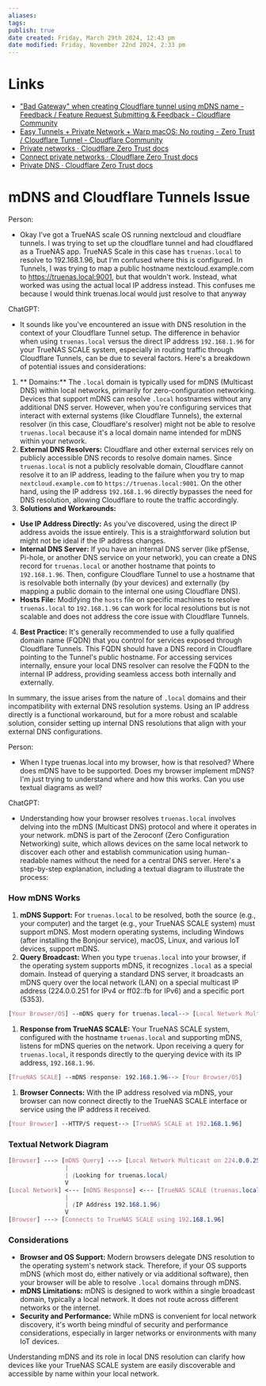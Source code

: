 ```yaml
---
aliases: 
tags: 
publish: true
date created: Friday, March 29th 2024, 12:43 pm
date modified: Friday, November 22nd 2024, 2:33 pm
---
```


# Links

- ["Bad Gateway" when creating Cloudflare tunnel using mDNS name - Feedback / Feature Request Submitting & Feedback - Cloudflare Community](https://community.cloudflare.com/t/bad-gateway-when-creating-cloudflare-tunnel-using-mdns-name/453511)
- [Easy Tunnels + Private Network + Warp macOS: No routing - Zero Trust / Cloudflare Tunnel - Cloudflare Community](https://community.cloudflare.com/t/easy-tunnels-private-network-warp-macos-no-routing/385877)
- [Private networks · Cloudflare Zero Trust docs](https://developers.cloudflare.com/cloudflare-one/connections/connect-networks/private-net/) 
- [Connect private networks · Cloudflare Zero Trust docs](https://developers.cloudflare.com/cloudflare-one/connections/connect-networks/private-net/cloudflared/) 
- [Private DNS · Cloudflare Zero Trust docs](https://developers.cloudflare.com/cloudflare-one/connections/connect-networks/private-net/cloudflared/private-dns/) 

# mDNS and Cloudflare Tunnels Issue

Person: 
- Okay I've got a TrueNAS scale OS running nextcloud and cloudflare tunnels.  I was trying to set up the cloudflare tunnel and had cloudflared as a TrueNAS app.  TrueNAS Scale in this case has `truenas.local` to resolve to 192.168.1.96, but I'm confused where this is configured.  In Tunnels, I was trying to map a public hostname nextcloud.example.com to https://truenas.local:9001, but that wouldn't work.  Instead, what worked was using the actual local IP address instead.  This confuses me because I would think truenas.local would just resolve to that anyway

ChatGPT: 
- It sounds like you've encountered an issue with DNS resolution in the context of your Cloudflare Tunnel setup. The difference in behavior when using `truenas.local` versus the direct IP address `192.168.1.96` for your TrueNAS SCALE system, especially in routing traffic through Cloudflare Tunnels, can be due to several factors. Here's a breakdown of potential issues and considerations: 
1. ** Domains:**  The `.local` domain is typically used for mDNS (Multicast DNS) within local networks, primarily for zero-configuration networking. Devices that support mDNS can resolve `.local` hostnames without any additional DNS server. However, when you're configuring services that interact with external systems (like Cloudflare Tunnels), the external resolver (in this case, Cloudflare's resolver) might not be able to resolve `truenas.local` because it's a local domain name intended for mDNS within your network. 
2. **External DNS Resolvers:**  Cloudflare and other external services rely on publicly accessible DNS records to resolve domain names. Since `truenas.local` is not a publicly resolvable domain, Cloudflare cannot resolve it to an IP address, leading to the failure when you try to map `nextcloud.example.com` to `https://truenas.local:9001`. On the other hand, using the IP address `192.168.1.96` directly bypasses the need for DNS resolution, allowing Cloudflare to route the traffic accordingly. 
3. **Solutions and Workarounds:**  
- **Use IP Address Directly:**  As you've discovered, using the direct IP address avoids the issue entirely. This is a straightforward solution but might not be ideal if the IP address changes. 
- **Internal DNS Server:**  If you have an internal DNS server (like pfSense, Pi-hole, or another DNS service on your network), you can create a DNS record for `truenas.local` or another hostname that points to `192.168.1.96`. Then, configure Cloudflare Tunnel to use a hostname that is resolvable both internally (by your devices) and externally (by mapping a public domain to the internal one using Cloudflare DNS). 
- **Hosts File:**  Modifying the `hosts` file on specific machines to resolve `truenas.local` to `192.168.1.96` can work for local resolutions but is not scalable and does not address the core issue with Cloudflare Tunnels. 
4. **Best Practice:**  It's generally recommended to use a fully qualified domain name (FQDN) that you control for services exposed through Cloudflare Tunnels. This FQDN should have a DNS record in Cloudflare pointing to the Tunnel's public hostname. For accessing services internally, ensure your local DNS resolver can resolve the FQDN to the internal IP address, providing seamless access both internally and externally.

In summary, the issue arises from the nature of `.local` domains and their incompatibility with external DNS resolution systems. Using an IP address directly is a functional workaround, but for a more robust and scalable solution, consider setting up internal DNS resolutions that align with your external DNS configurations.

Person: 
- When I type truenas.local into my browser, how is that resolved?  Where does mDNS have to be supported. Does my browser implement mDNS?  I'm just trying to understand where and how this works. Can you use textual diagrams as well?

ChatGPT: 
- Understanding how your browser resolves `truenas.local` involves delving into the mDNS (Multicast DNS) protocol and where it operates in your network. mDNS is part of the Zeroconf (Zero Configuration Networking) suite, which allows devices on the same local network to discover each other and establish communication using human-readable names without the need for a central DNS server. Here's a step-by-step explanation, including a textual diagram to illustrate the process:

### How mDNS Works 

1. **mDNS Support:**  For `truenas.local` to be resolved, both the source (e.g., your computer) and the target (e.g., your TrueNAS SCALE system) must support mDNS. Most modern operating systems, including Windows (after installing the Bonjour service), macOS, Linux, and various IoT devices, support mDNS. 
2. **Query Broadcast:**  When you type `truenas.local` into your browser, if the operating system supports mDNS, it recognizes `.local` as a special domain. Instead of querying a standard DNS server, it broadcasts an mDNS query over the local network (LAN) on a special multicast IP address (224.0.0.251 for IPv4 or ff02::fb for IPv6) and a specific port (5353).

```css
[Your Browser/OS] --mDNS query for truenas.local--> [Local Network Multicast]
```

 
1. **Response from TrueNAS SCALE:**  Your TrueNAS SCALE system, configured with the hostname `truenas.local` and supporting mDNS, listens for mDNS queries on the network. Upon receiving a query for `truenas.local`, it responds directly to the querying device with its IP address, `192.168.1.96`.

```css
[TrueNAS SCALE] --mDNS response: 192.168.1.96--> [Your Browser/OS]
```

 
1. **Browser Connects:**  With the IP address resolved via mDNS, your browser can now connect directly to the TrueNAS SCALE interface or service using the IP address it received.

```css
[Your Browser] --HTTP/S request--> [TrueNAS SCALE at 192.168.1.96]
```

### Textual Network Diagram

```scss
[Browser] ---> [mDNS Query] ---> [Local Network Multicast on 224.0.0.251:5353]
                |
                | (Looking for truenas.local)
                V
[Local Network] <--- [mDNS Response] <--- [TrueNAS SCALE (truenas.local at 192.168.1.96)]
                |
                | (IP Address 192.168.1.96)
                V
[Browser] ---> [Connects to TrueNAS SCALE using 192.168.1.96]
```

### Considerations 

- **Browser and OS Support:**  Modern browsers delegate DNS resolution to the operating system's network stack. Therefore, if your OS supports mDNS (which most do, either natively or via additional software), then your browser will be able to resolve `.local` domains through mDNS. 
- **mDNS Limitations:**  mDNS is designed to work within a single broadcast domain, typically a local network. It does not route across different networks or the internet. 
- **Security and Performance:**  While mDNS is convenient for local network discovery, it's worth being mindful of security and performance considerations, especially in larger networks or environments with many IoT devices.

Understanding mDNS and its role in local DNS resolution can clarify how devices like your TrueNAS SCALE system are easily discoverable and accessible by name within your local network.

